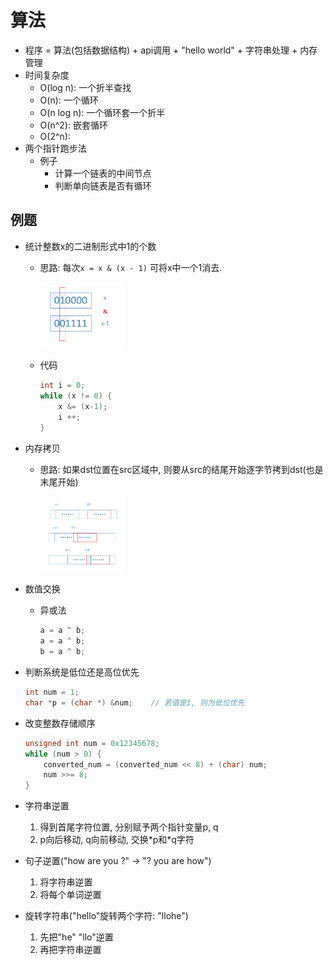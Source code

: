 # 算法
* 程序 = 算法(包括数据结构) + api调用 + "hello world" + 字符串处理 + 内存管理
* 时间复杂度
    * O(log n): 一个折半查找
    * O(n): 一个循环
    * O(n log n): 一个循环套一个折半
    * O(n^2): 嵌套循环
    * O(2^n): 
* 两个指针跑步法
    * 例子
        * 计算一个链表的中间节点
        * 判断单向链表是否有循环

## 例题
* 统计整数x的二进制形式中1的个数
    * 思路: 每次`x = x & (x - 1)` 可将x中一个1消去.

        <img alt="" src="./pic/count_bit_1.jpg" width="30%" height="30%">

    * 代码
        ```c
        int i = 0;
        while (x != 0) {
            x &= (x-1);
            i ++;
        }
        ```
* 内存拷贝
    * 思路: 如果dst位置在src区域中, 则要从src的结尾开始逐字节拷到dst(也是末尾开始)

        <img alt="" src="./pic/memcpy.jpg" width="30%" height="30%">

* 数值交换
    * 异或法
        ```cpp
        a = a ^ b;
        a = a ^ b;
        b = a ^ b;
        ```

* 判断系统是低位还是高位优先
    ```cpp
    int num = 1;
    char *p = (char *) &num;    // 若值是1, 则为低位优先
    ```

* 改变整数存储顺序
    ```cpp
    unsigned int num = 0x12345678;
    while (num > 0) {
        converted_num = (converted_num << 8) + (char) num;
        num >>= 8;
    }
    ```

* 字符串逆置
    1. 得到首尾字符位置, 分别赋予两个指针变量p, q
    2. p向后移动, q向前移动, 交换\*p和\*q字符

* 句子逆置("how are you ?" -> "? you are how")
    1. 将字符串逆置
    2. 将每个单词逆置

* 旋转字符串("hello"旋转两个字符: "llohe")
    1. 先把"he" "llo"逆置
    2. 再把字符串逆置

